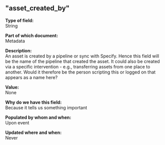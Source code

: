 ## "asset_created_by"

**Type of field:**  
String  

**Part of which document:**  
Metadata

**Description:**  
An asset is created by a pipeline or sync with Specify. Hence this field will be the name of the pipeline that created the asset. It could also be created via a specific intervention - e.g., transferring assets from one place to another. Would it therefore be the person scripting this or logged on that appears as a name here?

**Value:**  
None

**Why do we have this field:**  
Because it tells us something important  

**Populated by whom and when:**  
Upon event

**Updated where and when:**  
Never
